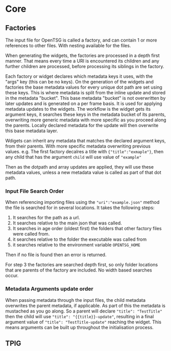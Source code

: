 # Core

## Factories

The input file for OpenTSG is called a factory, and can contain 1 or more references to other files.
With nesting available for the files.

When generating the widgets, the factories are processed in a depth first manner. That means every time a URI is
encountered its children and any further children are processed, before processing its siblings in the factory.

Each factory or widget declares which metadata keys it uses, with the "args" key
(this can be no keys).
On the generation of the widgets and factories the base metadata values
for every unique dot path are set using these keys.
This is where metadata is split from the inline update and stored in the metadata "bucket".
This base metadata "bucket" is not overwritten by later updates and is
generated on a per frame basis. It is used for applying metadata
updates to the widgets.
The workflow is the widget gets its argument keys, it searches these
keys in the metadata bucket of its parents, overwriting more generic
metadata with more specific as you proceed along the parents.
Locally declared metadata for the update will then overwrite this base metadata layer.

Wdigets can inherit any metadata that matches the declared argument keys, from their parents.
With more specific metadata overwriting previous values. e.g. The first factory decalres a
title with `{"title":"exmaple"}`, then any child that has the argument `child` will use
value of `"example"`

Then as the dotpath and array updates are applied, they will use these metadata values, unless
a new metadata value is called as part of that dot path.

### Input File Search Order

When referencing importing files using the `"uri":"example.json"` method the file is searched for
in several locations. It takes the following steps:

1. It searches for the path as a url.
2. It searches relative to the main json that was called.
3. It searches in age order (oldest first) the folders that other factory files
were called from.
4. it searches relative to the folder the executable was called from
5. it searches relative to the environment variable `OPENTSG_HOME`

Then if no file is found then an error is returned.

For step 3 the factories are searched depth first, so only folder locations
that are parents of the factory are included. No width based searches occur.

### Metadata Arguments update order

When passing metadata through the input files, the child metadata overwrites
the parent metadata, if applicable. As part of this the metadata is mustached
as you go along. So a parent will declare `"title": "TestTitle"` then the child
will use `"title": "{{title}}-update"`, resulting in a final argument value of
`"title": "TestTitle-update"` reaching the widget. This means arguments can
be built up throughout the initialisation process.

## TPIG
